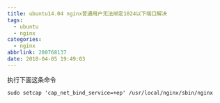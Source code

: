 ```yaml
---
title: ubuntu14.04 nginx普通用户无法绑定1024以下端口解决
tags:
  - ubuntu
  - nginx
categories:
  - nginx
abbrlink: 280768137
date: 2018-04-05 19:49:03
---
```


执行下面这条命令
<!-- more -->
``` 
sudo setcap 'cap_net_bind_service=+ep' /usr/local/nginx/sbin/nginx﻿
```